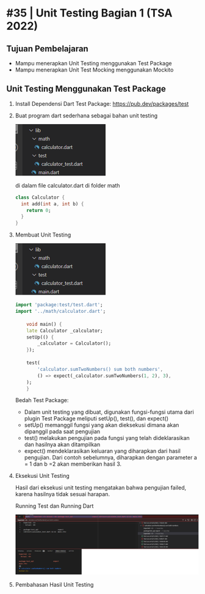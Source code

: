 # #35 | Unit Testing Bagian 1 (TSA 2022)
## Tujuan Pembelajaran

* Mampu menerapkan Unit Testing menggunakan Test Package
* Mampu menerapkan Unit Test Mocking menggunakan Mockito


## Unit Testing Menggunakan Test Package

1. Install Dependensi Dart Test Package: https://pub.dev/packages/test

2. Buat program dart sederhana sebagai bahan unit testing

    ![Folder Bahan Unit Testing](./images/01.png)

    di dalam file calculator.dart di folder math

    ```dart
    class Calculator {
      int add(int a, int b) {
        return 0;
      }
    }
    ```
    
3. Membuat Unit Testing

   ![Folder Unit Testing](./images/01.png)

    ```dart
    import 'package:test/test.dart';
    import '../math/calculator.dart';

        void main() {
        late Calculator _calculator;
        setUp(() {
            _calculator = Calculator();
        });

        test(
            'calculator.sumTwoNumbers() sum both numbers',
            () => expect(_calculator.sumTwoNumbers(1, 2), 3),
        );
        }
    ```

    Bedah Test Package:
    * Dalam unit testing yang dibuat, digunakan fungsi-fungsi utama dari plugin Test Package meliputi setUp(), test(), dan expect()
    * setUp() memanggil fungsi yang akan dieksekusi dimana akan dipanggil pada saat pengujian
    * test() melakukan pengujian pada fungsi yang telah dideklarasikan dan hasilnya akan ditampilkan
    * expect() mendeklarasikan keluaran yang diharapkan dari hasil pengujian. Dari contoh sebelumnya, diharapkan dengan parameter a = 1 dan b =2 akan memberikan hasil 3.

4. Eksekusi Unit Testing

    Hasil dari eksekusi unit testing mengatakan bahwa pengujian failed, karena hasilnya tidak sesuai harapan.

    Running Test dan Running Dart

    ![Eksekusi Unit Testing](./images/02.png)

5. Pembahasan Hasil Unit Testing


    






